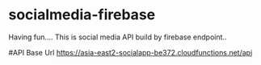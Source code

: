 # socialmedia-firebase
Having fun....
This is social media API build by firebase endpoint..

#API Base Url
https://asia-east2-socialapp-be372.cloudfunctions.net/api
